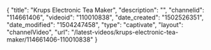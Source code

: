 {
    "title": "Krups Electronic Tea Maker",
    "description": "",
    "channelid": "114661406",
    "videoid": "110010838",
    "date_created": "1502526351",
    "date_modified": "1504247458",
    "type": "captivate",
    "layout": "channelVideo",
    "url": "\/latest-videos\/krups-electronic-tea-maker\/114661406-110010838"
}